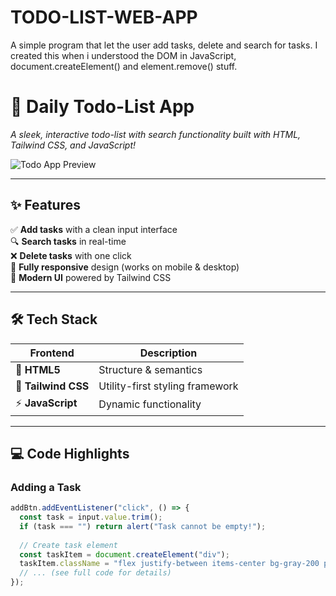 # TODO-LIST-WEB-APP
A simple program that let the user add tasks, delete and search for tasks. I created this when i understood the DOM in JavaScript, document.createElement() and element.remove() stuff.

# 📝 Daily Todo-List App  
*A sleek, interactive todo-list with search functionality built with HTML, Tailwind CSS, and JavaScript!*  

![Todo App Preview](https://via.placeholder.com/800x500/1e40af/ffffff?text=Todo+App+Preview)   

---

## ✨ Features  
✅ **Add tasks** with a clean input interface  
🔍 **Search tasks** in real-time  
❌ **Delete tasks** with one click  
📱 **Fully responsive** design (works on mobile & desktop)  
🎨 **Modern UI** powered by Tailwind CSS  

---

## 🛠️ Tech Stack  

| Frontend       | Description                          |
|----------------|--------------------------------------|
| 📜 **HTML5**   | Structure & semantics                |
| 🎨 **Tailwind CSS** | Utility-first styling framework |
| ⚡ **JavaScript**  | Dynamic functionality           |

---

## 💻 Code Highlights  

### Adding a Task  
```javascript
addBtn.addEventListener("click", () => {
  const task = input.value.trim();
  if (task === "") return alert("Task cannot be empty!");
  
  // Create task element
  const taskItem = document.createElement("div");
  taskItem.className = "flex justify-between items-center bg-gray-200 px-4 py-2 rounded";
  // ... (see full code for details)
});
